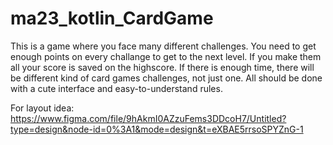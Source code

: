 # ma23_kotlin_CardGame

This is a game where you face many different challenges. You need to get enough points on every challange to get to the next level. If you make them all your score is saved on the highscore.
If there is enough time, there will be different kind of card games challenges, not just one. 
All should be done with a cute interface and easy-to-understand rules. 

For layout idea: https://www.figma.com/file/9hAkmI0AZzuFems3DDcoH7/Untitled?type=design&node-id=0%3A1&mode=design&t=eXBAE5rrsoSPYZnG-1
